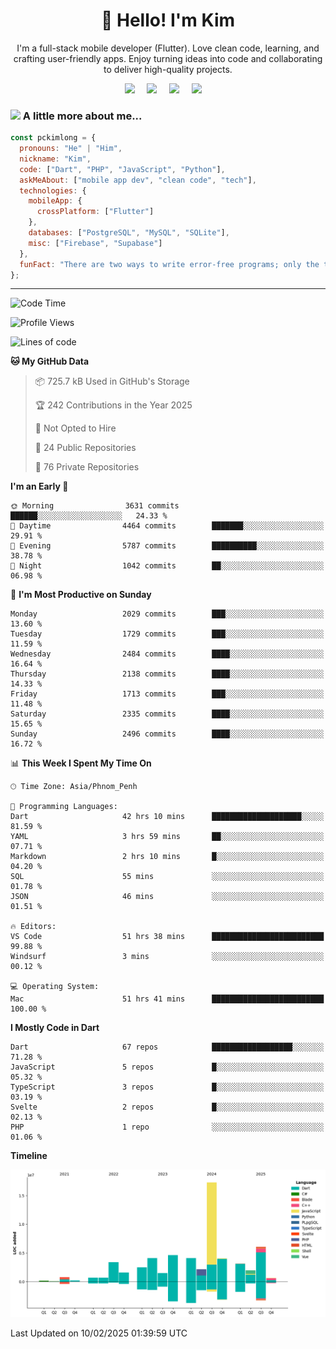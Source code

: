 <h1 align="center">👋 Hello! I'm Kim</h1>

<p align="center">
   I'm a full-stack mobile developer (Flutter). Love clean code, learning, and crafting user-friendly apps. Enjoy turning ideas into code and collaborating to deliver high-quality projects.
</p>

<p align="center">
  <a href="mailto:pochkimlong88@gmail.com"><img src="https://img.shields.io/badge/gmail-%23D14836.svg?&style=for-the-badge&logo=gmail&logoColor=white" /></a>&nbsp;&nbsp;&nbsp;&nbsp;
  <a href="https://t.me/pochkimlong/"><img src="https://img.shields.io/badge/telegram-%230077B5.svg?&style=for-the-badge&logo=telegram&logoColor=white" /></a>&nbsp;&nbsp;&nbsp;&nbsp;
  <a href="https://www.youtube.com/@PochKimlong/"><img src="https://img.shields.io/badge/youtube-%23dc2743.svg?&style=for-the-badge&logo=youtube&logoColor=white" /></a>&nbsp;&nbsp;&nbsp;&nbsp;
  <a href="https://www.tiktok.com/@pckimlong/"><img src="https://img.shields.io/badge/tiktok-%23000000.svg?&style=for-the-badge&logo=tiktok&logoColor=white" /></a>&nbsp;&nbsp;&nbsp;&nbsp;
</p>

### <img src="https://media.giphy.com/media/VgCDAzcKvsR6OM0uWg/giphy.gif" width="50"> A little more about me...  

```javascript
const pckimlong = {
  pronouns: "He" | "Him",
  nickname: "Kim",
  code: ["Dart", "PHP", "JavaScript", "Python"],
  askMeAbout: ["mobile app dev", "clean code", "tech"],
  technologies: {
    mobileApp: {
      crossPlatform: ["Flutter"]
    },
    databases: ["PostgreSQL", "MySQL", "SQLite"],
    misc: ["Firebase", "Supabase"]
  },
  funFact: "There are two ways to write error-free programs; only the third one works."
};
```
---

<!--START_SECTION:waka-->
![Code Time](http://img.shields.io/badge/Code%20Time-1%2C044%20hrs%208%20mins-blue)

![Profile Views](http://img.shields.io/badge/Profile%20Views-0-blue)

![Lines of code](https://img.shields.io/badge/From%20Hello%20World%20I%27ve%20Written-30.5%20million%20lines%20of%20code-blue)

**🐱 My GitHub Data** 

> 📦 725.7 kB Used in GitHub's Storage 
 > 
> 🏆 242 Contributions in the Year 2025
 > 
> 🚫 Not Opted to Hire
 > 
> 📜 24 Public Repositories 
 > 
> 🔑 76 Private Repositories 
 > 
**I'm an Early 🐤** 

```text
🌞 Morning                3631 commits        ██████░░░░░░░░░░░░░░░░░░░   24.33 % 
🌆 Daytime                4464 commits        ███████░░░░░░░░░░░░░░░░░░   29.91 % 
🌃 Evening                5787 commits        ██████████░░░░░░░░░░░░░░░   38.78 % 
🌙 Night                  1042 commits        ██░░░░░░░░░░░░░░░░░░░░░░░   06.98 % 
```
📅 **I'm Most Productive on Sunday** 

```text
Monday                   2029 commits        ███░░░░░░░░░░░░░░░░░░░░░░   13.60 % 
Tuesday                  1729 commits        ███░░░░░░░░░░░░░░░░░░░░░░   11.59 % 
Wednesday                2484 commits        ████░░░░░░░░░░░░░░░░░░░░░   16.64 % 
Thursday                 2138 commits        ████░░░░░░░░░░░░░░░░░░░░░   14.33 % 
Friday                   1713 commits        ███░░░░░░░░░░░░░░░░░░░░░░   11.48 % 
Saturday                 2335 commits        ████░░░░░░░░░░░░░░░░░░░░░   15.65 % 
Sunday                   2496 commits        ████░░░░░░░░░░░░░░░░░░░░░   16.72 % 
```


📊 **This Week I Spent My Time On** 

```text
🕑︎ Time Zone: Asia/Phnom_Penh

💬 Programming Languages: 
Dart                     42 hrs 10 mins      ████████████████████░░░░░   81.59 % 
YAML                     3 hrs 59 mins       ██░░░░░░░░░░░░░░░░░░░░░░░   07.71 % 
Markdown                 2 hrs 10 mins       █░░░░░░░░░░░░░░░░░░░░░░░░   04.20 % 
SQL                      55 mins             ░░░░░░░░░░░░░░░░░░░░░░░░░   01.78 % 
JSON                     46 mins             ░░░░░░░░░░░░░░░░░░░░░░░░░   01.51 % 

🔥 Editors: 
VS Code                  51 hrs 38 mins      █████████████████████████   99.88 % 
Windsurf                 3 mins              ░░░░░░░░░░░░░░░░░░░░░░░░░   00.12 % 

💻 Operating System: 
Mac                      51 hrs 41 mins      █████████████████████████   100.00 % 
```

**I Mostly Code in Dart** 

```text
Dart                     67 repos            ██████████████████░░░░░░░   71.28 % 
JavaScript               5 repos             █░░░░░░░░░░░░░░░░░░░░░░░░   05.32 % 
TypeScript               3 repos             █░░░░░░░░░░░░░░░░░░░░░░░░   03.19 % 
Svelte                   2 repos             █░░░░░░░░░░░░░░░░░░░░░░░░   02.13 % 
PHP                      1 repo              ░░░░░░░░░░░░░░░░░░░░░░░░░   01.06 % 
```



**Timeline**

![Lines of Code chart](https://raw.githubusercontent.com/pckimlong/pckimlong/main/assets/bar_graph.png)


 Last Updated on 10/02/2025 01:39:59 UTC
<!--END_SECTION:waka-->

<!---
PochKimlong/PochKimlong is a ✨ special ✨ repository because its `README.md` (this file) appears on your GitHub profile.
You can click the Preview link to take a look at your changes.
--->
